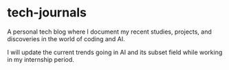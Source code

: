 # tech-journals
A personal tech blog where I document my recent studies, projects, and discoveries in the world of coding and AI.


I will update the current trends going in AI and its subset field while working in my internship period.
